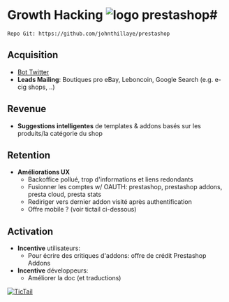 # Growth Hacking ![logo prestashop](https://www.prestashop.com/images/logo.png)#

	Repo Git: https://github.com/johnthillaye/prestashop


## Acquisition ##
 - [Bot Twitter](https://github.com/johnthillaye/prestashop/blob/master/twitterbot.js)
 - **Leads Mailing**: Boutiques pro eBay, Leboncoin, Google Search (e.g. e-cig shops, ..)

## Revenue ##
 - **Suggestions intelligentes** de templates & addons basés sur les produits/la catégorie du shop 

## Retention ##
- **Améliorations UX**
     - Backoffice pollué, trop d'informations et liens redondants
     - Fusionner les comptes w/ OAUTH: prestashop, prestashop addons, presta cloud, presta stats
     - Rediriger vers dernier addon visité après authentification
     - Offre mobile ? (voir tictail ci-dessous)

  
## Activation ##
 - **Incentive** utilisateurs:
 	-	Pour écrire des critiques d'addons: offre de crédit Prestashop Addons
 - **Incentive** développeurs:
	- Améliorer la doc (et traductions)




[![TicTail](https://dmb7ixdwya1nh.cloudfront.net/mobile/images/preset-animation.gif?6)](https://tictail.com/mobile/)
